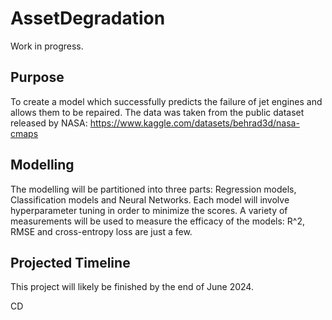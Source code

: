 # AssetDegradation

Work in progress.

## Purpose

To create a model which successfully predicts the failure of jet engines and allows them to be repaired. The data was taken from the public dataset released by NASA: https://www.kaggle.com/datasets/behrad3d/nasa-cmaps

## Modelling

The modelling will be partitioned into three parts: Regression models, Classification models and Neural Networks. Each model will involve hyperparameter tuning in order to minimize the scores. A variety of measurements will be used to measure the efficacy of the models: R^2, RMSE and cross-entropy loss are just a few.

## Projected Timeline

This project will likely be finished by the end of June 2024.

CD
